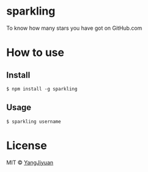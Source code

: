# sparkling
To know how many stars you have got on GitHub.com

# How to use
## Install

```
$ npm install -g sparkling
```
## Usage

```
$ sparkling username
```

# License
MIT © [YangJiyuan](https://github.com/yangjiyuan)
